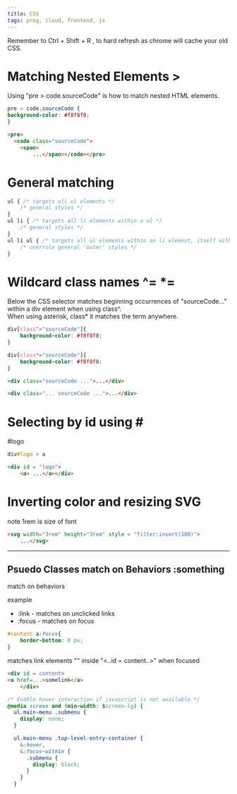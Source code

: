 ```yaml
---
title: CSS
tags: prog, cloud, frontend, js
---
```


Remember to Ctrl + Shift + R , to hard refresh as chrome will cache your old CSS.

# Matching Nested Elements >
Using  "pre > code.sourceCode" is how to match nested HTML elements.

```CSS
pre > code.sourceCode {
background-color: #f8f8f8;
}
```

```HTML
<pre>
  <code class="sourceCode">
    <span>
        ...</span></code></pre>


```

# General matching

```css
ul { /* targets all ul elements */
    /* general styles */
}
ul li { /* targets all li elements within a ul */
    /* general styles */
}
ul li ul { /* targets all ul elements within an li element, itself within a ul */
    /* overrule general 'outer' styles */
}
```


# Wildcard class names ^=  *=

Below the CSS selector matches beginning occurrences of "sourceCode..." within a div element when using class^.  
When using asterisk, class* it matches the term anywhere.
```CSS
div[class^="sourceCode"]{
    background-color: #f8f8f8;
}

div[class*="sourceCode"]{
    background-color: #f8f8f8;
}

```
```HTML
<div class="sourceCode ...">...</div>

<div class="... sourceCode ...">...</div>
```

# Selecting by id using \#

#logo 
```CSS
div#logo > a
```

```HTML
<div id = "logo">
    <a> ...</a></div>
```

# Inverting color and resizing SVG  
note 1rem is size of font
```HTML
<svg width="3rem" height="3rem" style = "filter:invert(100)"> 
    ...</svg>

```

---

## Psuedo Classes match on Behaviors :something

match on behaviors

example 

* :link - matches on unclicked links 
* :focus - matches on focus 

```css
#content a:focus{
    border-bottom: 0 px;
}
```

matches link elements "<a href..>" inside "<..id = content..>" when focused
```html
<div id = content>
<a href=...>somelink</a>
    </div>
```


```css
/* Enable hover interaction if javascript is not available */
@media screen and (min-width: $screen-lg) {
  ul.main-menu .submenu {
    display: none;
  }

  ul.main-menu .top-level-entry-container {
    &:hover,
    &:focus-within {
      .submenu {
        display: block;
      }
    }
  }

```